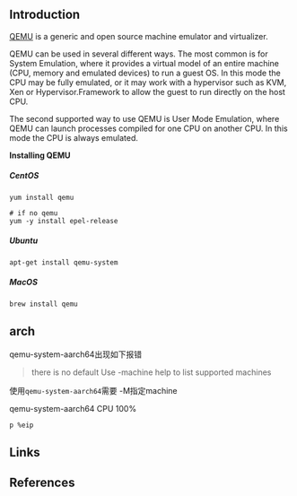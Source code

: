 ## Introduction

[QEMU](https://www.qemu.org/) is a generic and open source machine emulator and virtualizer.

QEMU can be used in several different ways.
The most common is for System Emulation, where it provides a virtual model of an entire machine (CPU, memory and emulated devices) to run a guest OS.
In this mode the CPU may be fully emulated, or it may work with a hypervisor such as KVM, Xen or Hypervisor.Framework to allow the guest to run directly on the host CPU.

The second supported way to use QEMU is User Mode Emulation, where QEMU can launch processes compiled for one CPU on another CPU.
In this mode the CPU is always emulated.

**Installing QEMU**

<!-- tabs:start -->

##### **CentOS**

```shell
yum install qemu

# if no qemu
yum -y install epel-release
```

##### **Ubuntu**

```shell
apt-get install qemu-system
```

##### **MacOS**

```shell
brew install qemu
```

<!-- tabs:end -->



## arch

qemu-system-aarch64出现如下报错
> there is no default Use -machine help to list supported machines

使用`qemu-system-aarch64`需要 -M指定machine


qemu-system-aarch64 CPU 100%



```shell
p %eip
```





## Links

## References
